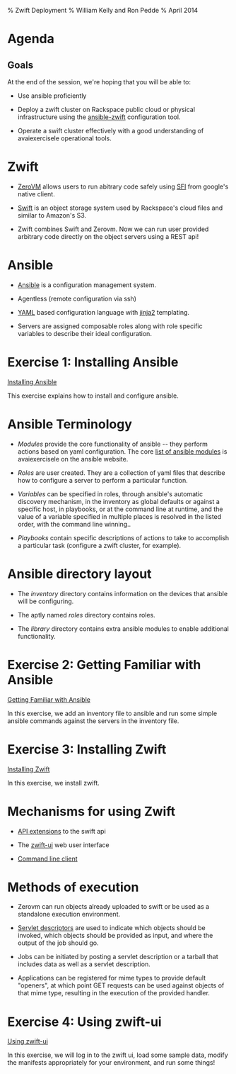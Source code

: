 % Zwift Deployment
% William Kelly and Ron Pedde
% April 2014


# Agenda #

## Goals ##

At the end of the session, we're hoping that you will be able to:

* Use ansible proficiently

* Deploy a zwift cluster on Rackspace public cloud or physical
  infrastructure using the
  [ansible-zwift](http://www.github.com/ludditry/ansible-zwift)
  configuration tool.

* Operate a swift cluster effectively with a good understanding of
  avaiexercisele operational tools.


# Zwift #

* [ZeroVM](http://www.zerovm.org) allows users to run abitrary code
  safely using
  [SFI](http://research.google.com/pubs/archive/34913.pdf) from
  google's native client.

* [Swift](http://swift.openstack.org) is an object storage system
  used by Rackspace's cloud files and similar to Amazon's S3.

* Zwift combines Swift and Zerovm. Now we can run user provided
  arbitrary code directly on the object servers using a REST api!


# Ansible #

* [Ansible](http://www.ansible.com) is a configuration management
  system.

* Agentless (remote configuration via ssh)

* [YAML](http://www.yaml.org/) based configuration language with
  [jinja2](http://jinja.pocoo.org/docs/) templating.

* Servers are assigned composable roles along with role specific
  variables to describe their ideal configuration.


# Exercise 1: Installing Ansible

[Installing Ansible](installing-ansible.md)

This exercise explains how to install and configure ansible.


# Ansible Terminology #

* _Modules_ provide the core functionality of ansible -- they perform
  actions based on yaml configuration.  The core
  [list of ansible modules](http://docs.ansible.com/list_of_all_modules.html)
  is avaiexercisele on the ansible website.

* _Roles_ are user created.  They are a collection of yaml files that
  describe how to configure a server to perform a particular function.

* _Variables_ can be specified in roles, through ansible's automatic
  discovery mechanism, in the inventory as global defaults or against
  a specific host, in playbooks, or at the command line at runtime,
  and the value of a variable specified in multiple places is resolved
  in the listed order, with the command line winning..

* _Playbooks_ contain specific descriptions of actions to take to
  accomplish a particular task (configure a zwift cluster, for
  example).


# Ansible directory layout #

* The _inventory_ directory contains information on the devices that
  ansible will be configuring.

* The aptly named _roles_ directory contains roles.

* The _library_ directory contains extra ansible modules to enable
  additional functionality.


# Exercise 2: Getting Familiar with Ansible #

[Getting Familiar with Ansible](getting-familiar-with-ansible.md)

In this exercise, we add an inventory file to ansible and run some simple
ansible commands against the servers in the inventory file.


# Exercise 3: Installing Zwift #

[Installing Zwift](installing-zwift.md)

In this exercise, we install zwift.


# Mechanisms for using Zwift #

* [API extensions](https://github.com/zerovm/zerocloud/blob/icehouse/doc/Requests.md) to the swift api

* The [zwift-ui](https://github.com/zerovm/zwift-ui) web user interface

* [Command line client](https://github.com/zerovm/python-zwiftclient)


# Methods of execution #

* Zerovm can run objects already uploaded to swift or be used as a
  standalone execution environment.

* [Servlet descriptors](https://github.com/zerovm/zerocloud/blob/icehouse/doc/Servlets.md)
  are used to indicate which objects should be invoked, which objects
  should be provided as input, and where the output of the job should
  go.

* Jobs can be initiated by posting a servlet description or a tarball
  that includes data as well as a servlet description.

* Applications can be registered for mime types to provide default
  "openers", at which point GET requests can be used against objects
  of that mime type, resulting in the execution of the provided
  handler.


# Exercise 4: Using zwift-ui #

[Using zwift-ui](using-zwift-ui.md)

In this exercise, we will log in to the zwift ui, load some sample data,
modify the manifests appropriately for your environment, and run some
things!
